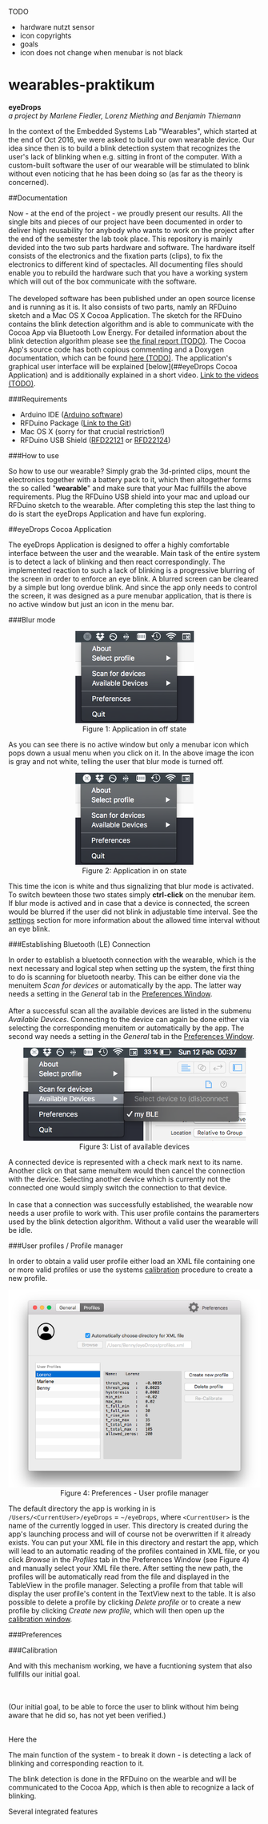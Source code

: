 TODO
  - hardware nutzt sensor
  - icon copyrights
  - goals
  - icon does not change when menubar is not black

# wearables-praktikum

<b>eyeDrops</b><br>
<i>a project by Marlene Fiedler, Lorenz Miething and Benjamin Thiemann</i>

In the context of the Embedded Systems Lab "Wearables", which started at the end of Oct 2016, we were asked to build our own wearable device. Our idea since then is to build a blink detection system that recognizes the user's lack of blinking when e.g. sitting in front of the computer. With a custom-built software the user of our wearable will be stimulated to blink without even noticing that he has been doing so (as far as the theory is concerned).

##Documentation

Now - at the end of the project - we proudly present our results. All the single bits and pieces of our project have been documented in order to deliver high reusability for anybody who wants to work on the project after the end of the semester the lab took place. This repository is mainly devided into the two sub parts hardware and software. The hardware itself consists of the electronics and the fixation parts (clips), to fix the electronics to different kind of spectacles. All documenting files should enable you to rebuild the hardware such that you have a working system which will out of the box communicate with the software.<br>
<br>
The developed software has been published under an open source license and is running as it is. It also consists of two parts, namly an RFDuino sketch and a Mac OS X Cocoa Application. The sketch for the RFDuino contains the blink detection algorithm and is able to communicate with the Cocoa App via Bluetooth Low Energy. For detailed information about the blink detection algorithm please see [the final report (TODO)](docs/readme.md). The Cocoa App's source code has both copious commenting and a Doxygen documentation, which can be found [here (TODO)](docs/html/index.html). The application's graphical user interface will be explained [below](##eyeDrops Cocoa Application) and is additionally explained in a short video. [Link to the videos (TODO)](https://www.youtube.com/watch?v=wOwblaKmyVw).

###Requirements
- Arduino IDE ([Arduino software](https://www.arduino.cc/en/main/software)) 
- RFDuino Package ([Link to the Git](https://github.com/RFduino/RFduino/blob/master/README.md))
- Mac OS X (sorry for that crucial restriction!)
- RFDuino USB Shield ([RFD22121](http://www.rfduino.com/product/rfd22121-usb-shield-for-rfduino/index.html) or [RFD22124](http://www.rfduino.com/product/rfd22124-pcb-usb-shield-for-rfduino/index.html))

###How to use

So how to use our wearable? Simply grab the 3d-printed clips, mount the electronics together with a battery pack to it, which then altogether forms the so called "<b>wearable</b>" and make sure that your Mac fullfills the above requirements. Plug the RFDuino USB shield into your mac and upload our RFDuino sketch to the wearable. After completing this step the last thing to do is start the eyeDrops Application and have fun exploring.

##eyeDrops Cocoa Application

The eyeDrops Application is designed to offer a highly comfortable interface between the user and the wearable. Main task of the entire system is to detect a lack of blinking and then react correspondingly. The implemented reaction to such a lack of blinking is a progressive blurring of the screen in order to enforce an eye blink. A blurred screen can be cleared by a simple but long overdue blink. And since the app only needs to control the screen, it was designed as a pure menubar application, that is there is no active window but just an icon in the menu bar.

###Blur mode

<p align="center">
<img src="https://github.com/benthie/wearables-praktikum/blob/master/docs/img/menu_item_off.png" alt="menu_item_off.png">
<br>Figure 1: Application in off state
</p>

As you can see there is no active window but only a menubar icon which pops down a usual menu when you click on it. In the above image the icon is gray and not white, telling the user that blur mode is turned off.

<p align="center">
<img src="https://github.com/benthie/wearables-praktikum/blob/master/docs/img/menu_item_on.png" alt="menu_item_on.png">
<br>Figure 2: Application in on state
</p>

This time the icon is white and thus signalizing that blur mode is activated. To switch bewteen those two states simply <b>ctrl-click</b> on the menubar item. If blur mode is actived and in case that a device is connected, the screen would be blurred if the user did not blink in adjustable time interval. See the [settings](#Preferences) section for more information about the allowed time interval without an eye blink.

###Establishing Bluetooth (LE) Connection

In order to establish a bluetooth connection with the wearable, which is the next necessary and logical step when setting up the system, the first thing to do is scanning for bluetooth nearby. This can be either done via the menuitem <i>Scan for devices</i> or automatically by the app. The latter way needs a setting in the <i>General</i> tab in the [Preferences Window](#Preferences).<br>
<br>
After a successful scan all the available devices are listed in the submenu <i>Available Devices</i>. Connecting to the device can again be done either via selecting the corresponding menuitem or automatically by the app. The second way needs a setting in the <i>General</i> tab in the [Preferences Window](#Preferences).<br>

<p align="center">
<img src="https://github.com/benthie/wearables-praktikum/blob/master/docs/img/menu_devices.png" alt="menu_devices.png">
<br>Figure 3: List of available devices
</p>

A connected device is represented with a check mark next to its name. Another click on that same menuitem would then cancel the connection with the device. Selecting another device which is currently not the connected one would simply switch the connection to that device.<br>
<br>
In case that a connection was successfully established, the wearable now needs a user profile to work with. This user profile contains the paramerters used by the blink detection algorithm. Without a valid user the wearable will be idle.

###User profiles / Profile manager

In order to obtain a valid user profile either load an XML file containing one or more valid profiles or use the systems [calibration](#Calibration) procedure to create a new profile.

<p align="center">
<img src="https://github.com/benthie/wearables-praktikum/blob/master/docs/img/preferences_profiles2.png" alt="preferences_profiles.png">
<br>Figure 4: Preferences - User profile manager
</p>

The default directory the app is working in is `/Users/<CurrentUser>/eyeDrops` = `~/eyeDrops`, where `<CurrentUser>` is the name of the currently logged in user. This directory is created during the app's launching process and will of course not be overwritten if it already exists. You can put your XML file in this directory and restart the app, which will lead to an automatic reading of the profiles contained in XML file, or you click <i>Browse</i> in the <i>Profiles</i> tab in the Preferences Window (see Figure 4) and manually select your XML file there. After setting the new path, the profiles will be automatically read from the file and displayed in the TableView in the profile manager. Selecting a profile from that table will display the user profile's content in the TextView next to the table. It is also possible to delete a profile by clicking <i>Delete profile</i> or to create a new profile by clicking <i>Create new profile</i>, which will then open up the [calibration window](#Calibration).

###Preferences



###Calibration

And with this mechanism working, we have a fucntioning system that also fullfills our initial goal.<br>
<br>



<br>
(Our initial goal, to be able to force the user to blink without him being aware that he did so, has not yet been verified.)<br>
<br>




Here the 

The main function of the system - to break it down - is detecting a lack of blinking and corresponding reaction to it. 

The blink detection is done in the RFDuino on the wearble and will be communicated to the Cocoa App, which is then able to recognize a lack of blinking. 


Several integrated features 
